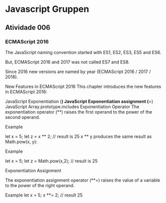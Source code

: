 # Javascript Gruppen

## Atividade 006

### ECMAScript 2016

The JavaScript naming convention started with ES1, ES2, ES3, ES5 and ES6.

But, ECMAScript 2016 and 2017 was not called ES7 and ES8.

Since 2016 new versions are named by year (ECMAScript 2016 / 2017 / 2018).

New Features in ECMAScript 2016
This chapter introduces the new features in ECMAScript 2016:

JavaScript Exponentiation (**)
JavaScript Exponentiation assignment (**=)
JavaScript Array.prototype.includes
Exponentiation Operator
The exponentiation operator (**) raises the first operand to the power of the second operand.

Example

let x = 5;
let z = x ** 2;          // result is 25
x ** y produces the same result as Math.pow(x, y):

Example

let x = 5;
let z = Math.pow(x,2);   // result is 25

Exponentiation Assignment

The exponentiation assignment operator (**=) raises the value of a variable to the power of the right operand.

Example
let x = 5;
x **= 2; // result 25